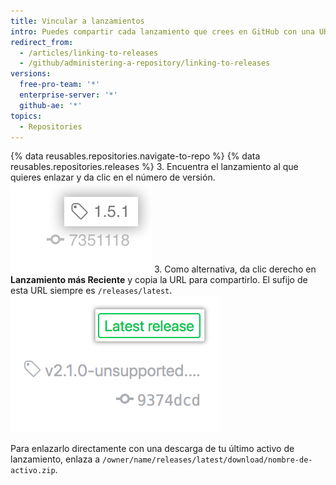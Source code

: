 ```yaml
---
title: Vincular a lanzamientos
intro: Puedes compartir cada lanzamiento que crees en GitHub con una URL única.
redirect_from:
  - /articles/linking-to-releases
  - /github/administering-a-repository/linking-to-releases
versions:
  free-pro-team: '*'
  enterprise-server: '*'
  github-ae: '*'
topics:
  - Repositories
---
```

{% data reusables.repositories.navigate-to-repo %}
{% data reusables.repositories.releases %}
3. Encuentra el lanzamiento al que quieres enlazar y da clic en el número de versión. ![Información de la etiqueta de lanzamientos](/assets/images/help/releases/release_tag_name.png)
3. Como alternativa, da clic derecho en **Lanzamiento más Reciente** y copia la URL para compartirlo. El sufijo de esta URL siempre es `/releases/latest`. ![Etiqueta del último lanzamiento](/assets/images/help/releases/release_latest_release_tag.png)

Para enlazarlo directamente con una descarga de tu último activo de lanzamiento, enlaza a `/owner/name/releases/latest/download/nombre-de-activo.zip`.
